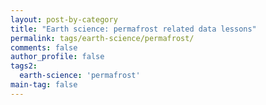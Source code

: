 ```yaml
---
layout: post-by-category
title: "Earth science: permafrost related data lessons"
permalink: tags/earth-science/permafrost/
comments: false
author_profile: false
tags2:
  earth-science: 'permafrost'
main-tag: false
---
```

